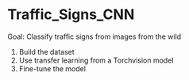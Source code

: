 # Traffic_Signs_CNN

Goal: Classify traffic signs from images from the wild

1) Build the dataset
2) Use transfer learning from a Torchvision model
3) Fine-tune the model

